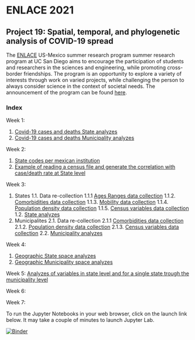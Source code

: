 # ENLACE 2021

## Project 19: Spatial, temporal, and phylogenetic analysis of COVID-19 spread

The [ENLACE](http://resilientmaterials.ucsd.edu/ENLACE) US-Mexico summer research program summer research program at UC San Diego aims to encourage the participation of students and researchers in the sciences and engineering, while promoting cross-border friendships. The program is an opportunity to explore a variety of interests through work on varied projects, while challenging the person to always consider science in the context of societal needs.  The announcement of the program can be found [here](http://resilientmaterials.ucsd.edu/sites/resilientmaterials.ucsd.edu/files/ENLACE%20%202021/ENLACE2021_Announcement.pdf).

### Index

Week 1:
1. [Covid-19 cases and deaths State analyzes](notebooks/Week1States.ipynb)
2. [Covid-19 cases and deaths Municipality analyzes](notebooks/Week1Municipalities.ipynb)

Week 2:
1. [State codes per mexican institution](notebooks/Week2StatesCode.ipynb)
2. [Example of reading a census file and generate the correlation with case/death rate at State level](notebooks/Week2States.ipynb)

Week 3:
1. States 
1.1. Data re-collection
1.1.1 [Ages Ranges data collection](notebooks/Week3_age_ranges_states.ipynb)
1.1.2. [Comorbidities data collection](notebooks/Week3_comorbidities.ipynb)
1.1.3. [Mobility data collection](notebooks/Week3_mobility_states.ipynb)
1.1.4. [Population density data collection](notebooks/Week3_population_density_states.ipynb)
1.1.5. [Census variables data collection](notebooks/Week3_variables_States.ipynb)
1.2. [State analyzes](notebooks/Week3States.ipynb)
2. Municipalites
2.1. Data re-collection
2.1.1 [Comorbidities data collection](notebooks/Week3_comorbidities.ipynb)
2.1.2. [Population density data collection](notebooks/Week3_population_density_municipalities.ipynb)
2.1.3. [Census variables data collection](notebooks/Week3_variables_municipalities.ipynb)
2.2. [Municipality analyzes](notebooks/Week3Municipalities.ipynb)

Week 4:
1. [Geographic State space analyzes](notebooks/Week4Municipalities.ipynb)
2. [Geographic Municipality space analyzes](notebooks/Week4States.ipynb)

Week 5:
[Analyzes of variables in state level and for a single state trough the municipality level](notebooks/Week5.ipynb)

Week 6:


Week 7:


To run the Jupyter Notebooks in your web browser, click on the launch link below. It may take a couple of minutes to launch Jupyter Lab.

[![Binder](https://mybinder.org/badge_logo.svg)](https://mybinder.org/v2/gh/Alex-Valenzuela/enlace2021_av/HEAD?filepath=notebooks&urlpath=lab)